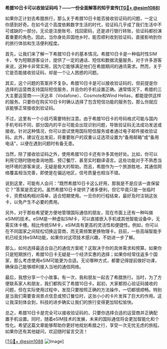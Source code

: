 **希腊10日卡可以收验证码吗？——一份全面解答的知乎宣传[[TG💪+ @esim1088](https://t.me/s/esim1088)]**

如果你正计划去希腊旅行，那么关于希腊10日卡能否接收验证码的问题，一定让你感到好奇。在如今这个高度依赖数字生活的时代，验证码几乎成了我们生活中不可或缺的一部分。无论是注册账号、找回密码，还是进行银行转账，验证码都扮演着重要的角色。因此，当你身处异国他乡时，能否顺利收到验证码，直接影响到你的旅行体验和生活便利程度。

首先，让我们来了解一下希腊10日卡的基本情况。希腊10日卡是一种临时性SIM卡，专为短期游客设计，提供了一定的通话、短信和数据流量服务。对于许多游客来说，这种卡非常实用，因为它能够满足他们在希腊期间的通讯需求。然而，关于它是否能接收验证码，却是一个让人困惑的问题。

其实，这个问题的答案并不复杂。希腊10日卡是可以接收验证码的，但前提是你选择的运营商支持国际短信服务，并且你的手机设置正确。通常情况下，希腊的三大主要运营商——沃达丰（Vodafone）、Cosmote和Wind Hellas，都能提供这样的服务。只要你在购买10日卡时确认选择了包含短信功能的服务包，那么你就应该能够正常接收到验证码。

不过，这里有一个小技巧需要特别注意。由于希腊10日卡的号码格式可能与国内手机号码不同，部分国内的平台可能会出现识别问题，导致验证码无法成功发送或接收。针对这种情况，你可以尝试使用国际短信服务或者通过电子邮件接收验证码。此外，建议在出发前，将重要账户的双重认证选项设置为“备用邮箱”或“备用电话”，以便在遇到问题时有备无患。

当然，除了接收验证码之外，使用希腊10日卡还有许多其他好处。比如，你可以利用它随时随地查询地图、预订餐厅、甚至实时翻译语言。这些功能对于不熟悉当地环境的游客来说，无疑是极大的帮助。而且，希腊作为一个旅游胜地，其通信网络覆盖相当完善，即使是在偏远地区，信号质量也相当不错。

说到这里，可能有人会问：“既然希腊10日卡这么好用，那我是不是应该一直保留它？”答案是否定的。虽然希腊10日卡提供了诸多便利，但它毕竟只是一张临时卡，资费结构相对简单，适合短期使用。一旦你的行程结束，最好及时注销这张卡，以免产生不必要的费用。

另外，对于那些希望更方便地管理国际通信的朋友，现在市面上还有一种叫做eSIM的技术。eSIM是一种虚拟SIM卡，可以直接嵌入手机或其他智能设备中，无需实体卡槽。相比传统SIM卡，eSIM具有更高的灵活性和便捷性。例如，你可以在不同国家之间轻松切换运营商，而无需频繁更换物理卡。目前，一些高端智能手机已经支持eSIM功能，如果你对这项技术感兴趣，不妨进一步了解。

那么，如何选择最适合自己的通信方案呢？这取决于你的具体需求和预算。如果你只是短期旅行，希腊10日卡无疑是一个经济实惠的选择；如果你经常往返多个国家，那么考虑使用eSIM可能更为合适。无论哪种方式，都要记得提前做好功课，确保自己能够顺利接入当地的通信网络。

最后，我想分享一个小故事。有一次，我和朋友一起去了希腊旅行。当时，为了方便联系家人和朋友，我们都购买了希腊10日卡。起初，大家都担心验证码接收的问题，但在实际使用过程中，发现只要按照正确的方法操作，一切都很顺畅。特别是当我们需要查询景点信息或预订餐位时，这张小小的卡片发挥了巨大的作用。这让我深刻体会到，科技的进步确实让我们的旅行变得更加轻松愉快。

总之，希腊10日卡是完全可以接收验证码的，只要你选择合适的运营商并正确配置手机设置。同时，随着eSIM技术的发展，未来的国际通信将会更加智能化和个性化。希望这篇文章能够帮助你更好地规划希腊之行，享受一次无忧无虑的旅程。如果你还有其他疑问，欢迎随时留言交流！

[[TG💪+ @esim1088](https://t.me/s/esim1088) ![Image](https://i.postimg.cc/4NQfJmqS/Snipaste-2025-05-13-00-14-12.png)]